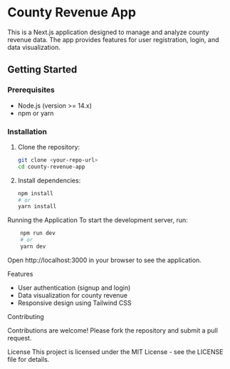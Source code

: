 # County Revenue App

This is a Next.js application designed to manage and analyze county revenue data. The app provides features for user registration, login, and data visualization.

## Getting Started

### Prerequisites

- Node.js (version >= 14.x)
- npm or yarn

### Installation

1. Clone the repository:
   ```bash
   git clone <your-repo-url>
   cd county-revenue-app
2. Install dependencies:
   ```bash
   npm install
   # or
   yarn install

Running the Application
To start the development server, run:

```bash
    npm run dev
    # or
    yarn dev
```
Open http://localhost:3000 in your browser to see the application.

Features
- User authentication (signup and login)
- Data visualization for county revenue    
- Responsive design using Tailwind CSS
   
Contributing

Contributions are welcome! Please fork the repository and submit a pull request.

License
This project is licensed under the MIT License - see the LICENSE file for details.